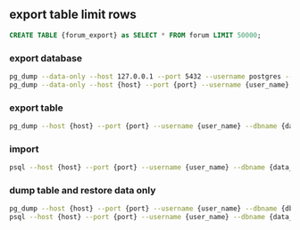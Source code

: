 ## export table limit rows

```sql
CREATE TABLE {forum_export} as SELECT * FROM forum LIMIT 50000;
```

### export database

```sh
pg_dump --data-only --host 127.0.0.1 --port 5432 --username postgres --dbname mydb  > backup
pg_dump --data-only --host {host} --port {port} --username {user_name} --dbname {data_base} > {file_path}
```

### export table

```sh
pg_dump --host {host} --port {port} --username {user_name} --dbname {data_base} --table {table} --file {file_path}
```

### import

```sh
psql --host {host} --port {port} --username {user_name} --dbname {data_base}  < {file_path}
```


### dump table and restore data only

```sh
pg_dump --host {host} --port {port} --username {user_name} --dbname {db_name} --data-only --table {table_name} > {path_to_file}
psql --host {host} --port {port} --username {user_name} --dbname {data_base}  < {file_path}
```
